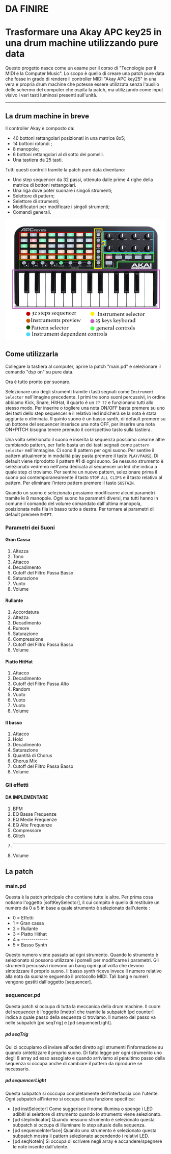 # DA FINIRE
# Trasformare una Akay APC key25 in una drum machine utilizzando pure data

Questo progetto nasce come un esame per il corso di "Tecnologie per il MIDI e la Computer Music". 
Lo scopo è quello di creare una patch pure data che fosse in grado di rendere il controller MIDI "Akay APC key25" in una vera e propria drum machine che potesse essere utilizzata senza l'ausilio dello schermo del computer che ospita la patch, ma utilizzando come input visivo i vari tasti luminosi presenti sull'unità.

---

## La drum machine in breve
Il controller Akay è composto da:

* 40 bottoni rettangolari posizionati in una matrice 8x5;
* 14 bottoni rotondi ;
* 8 manopole;
* 6 bottoni rettangolari al di sotto dei pomelli.
* Una tastiera da 25 tasti.

Tutti questi controlli tramite la patch pure data diventano:

* Uno step sequencer da 32 passi, ottenuto dalle prime 4 righe della matrice di bottoni rettangolari.
* Una riga dove poter suonare i singoli strumenti;
* Selettore di pattern;
* Selettore di strumenti;
* Modificatori per modificare i singoli strumenti;
* Comandi generali.

![](img/ApcKey25Label.jpg) 

## Come utilizzarla
Collegare la tastiera al computer, aprire la patch "main.pd" e selezionare il comando "dsp on" su pure data.

Ora è tutto pronto per suonare.

Selezionare uno degli strumenti tramite i tasti segnati come `Instrument Selector` nell'imagine precedente. 
I primi tre sono suoni percussivi, in ordine abbiamo Kick, Snare, HitHat, il quarto è un `?? ??` e funzionano tutti allo stesso modo. Per inserire o togliere una nota ON/OFF basta premere su uno dei tasti dello step sequencer e il relativo led indicherà se la nota è stata aggiunta o eliminata.
Il quinto suono è un basso synth, di default premere su un bottone del sequencer inserisce una nota OFF, per inserire una nota ON+PITCH bisogna tenere premuto il corrispettivo tasto sulla tastiera.

Una volta selezionato il suono e inserita la sequenza possiamo crearne altre cambiando pattern, per farlo basta un dei tasti segnati come `pattern selector` nell'immagine. 
Ci sono 8 pattern per ogni suono.
Per sentire il pattern attualmente in modalità play pasta premere il tasto `PLAY/PAUSE`. Di default viene riprodotto il pattern #1 di ogni suono.
Se nessuno strumento è selezionato vedremo nell'area dedicata al sequencer un led che indica a quale step ci troviamo.
Per sentire un nuovo pattern, selezionare prima il suono poi contemporaneamente il tasto `STOP ALL CLIPS` e il tasto relativo al pattern.
Per eliminare l'intero pattern premere il tasto `SUSTAIN`.

Quando un suono è selezionato possiamo modificarne alcuni parametri tramite le 8 manopole. 
Ogni suono ha parametri diversi, ma tutti hanno in comune il comando del volume comandato dall'ultima manopola, posizionata nella fila in basso tutto a destra.
Per tornare ai parametri di default premere `SHIFT`.

### Parametri dei Suoni

#### Gran Cassa

1. Altezza
2. Tono
3. Attacco
4. Decadimento
5. Cutoff del Filtro Passa Basso
6. Saturazione
7. Vuoto
8. Volume


#### Rullante

1. Accordatura
2. Altezza
3. Decadimento
4. Rumore
5. Saturazione
6. Compressione
7. Cutoff del Filtro Passa Basso
8. Volume


#### Piatto HitHat

1. Attacco
2. Decadimento
3. Cutoff del Filtro Passa Alto
4. Random
5. Vuoto
6. Vuoto
7. Vuoto
8. Volume


#### Il basso

1. Attacco
2. Hold
3. Decadimento
4. Saturazione
5. Quantità di Chorus
6. Chorus Mix
7. Cutoff del Filtro Passa Basso
8. Volume

### Gli effetti

#### DA IMPLEMENTARE

1. BPM
2. EQ Basse Frequenze
3. EQ Medie Frequenze
4. EQ Alte Frequenze
5. Compressore 
6. Glitch
7. -------
8. Volume


## La patch

### main.pd
Questa è la patch principale che contiene tutte le altre.
Per prima cosa notiamo l'oggetto [softKeySelector], il cui compito è quello di restituire un numero da 0 a 5 in base a quale strumento è selezionato dall'utente :
 
 * 0 = Effetti
 * 1 = Gran cassa
 * 2 = Rullante
 * 3 = Piatto Hithat
 * 4 = -------------
 * 5 = Basso Synth

Questo numero viene passato ad ogni strumento. Quando lo strumento è selezionato si possono utilizzare i pomelli per modificarne i parametri.
Gli strumenti percussivi ricevono un bang ogni qual volta che devono sintetizzare il proprio suono. 
Il basso synth riceve invece il numero relativo alla nota da suonare seguendo il protocollo MIDI.
Tali bang e numeri vengono gestiti dall'oggetto [sequencer].

### sequencer.pd

Questa patch si occupa di tutta la meccanica della drum machine.
Il cuore del sequencer è l'oggetto [metro] che tramite la subpatch [pd counter] indica a quale passo della sequenza ci troviamo. 
Il numero del passo va nelle subpatch [pd seqTrig] e [pd sequencerLight].

##### pd seqTrig
Qui ci occupiamo di inviare all'outlet diretto agli strumenti l'informazione su quando sintetizzare il proprio suono. 
Di fatto legge per ogni strumento uno degli 8 array ad esso assogiato e quando arriviamo al penultimo passo della sequenza si occupa anche di cambiare il pattern da riprodurre se necessario.

##### pd sequencerLight
Questa subpatch si occcupa completamente dell'interfaccia con l'utente.
Ogni subpatch all'interno si occupa di una funzione specifica:

* [pd instSelector]
Come suggerisce il nome illumina o spenge i LED adibiti al selettore di strumento quando lo strumento viene selezionato.
* [pd stepIndicator]
Quando nessuno strumento è selezionato questa subpatch si occupa di illuminare lo step attuale della sequenza.
* [pd sequenceInterface]
Quando uno strumento è selezionato questa subpatch mostra il pattern selezionato accendendo i relativi LED. 
* [pd seqNoteIn] 
Si occupa di scrivere negli array e accandere/spegnere le note inserite dall'utente.